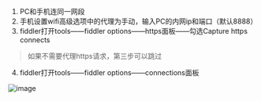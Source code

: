 1. PC和手机连同一网段
2. 手机设置wifi高级选项中的代理为手动，输入PC的内网ip和端口（默认8888）
3. fiddler打开tools——fiddler options——https面板——勾选Capture https connects
> 如果不需要代理https请求，第三步可以跳过

4. fiddler打开tools——fiddler options——connections面板

![image](http://note.youdao.com/yws/res/1872/WEBRESOURCEdd7b6af3639e1b00a273ad60cbcb467d)


